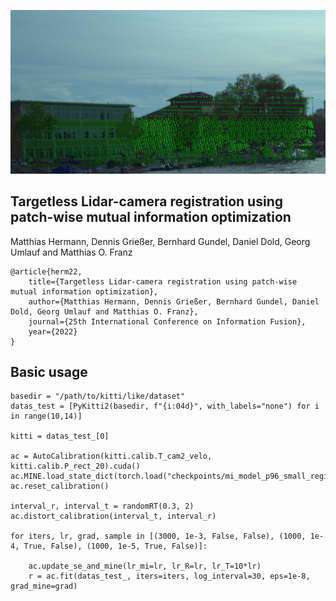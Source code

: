 ![](/teaser.PNG)
## Targetless Lidar-camera registration using patch-wise mutual information optimization
Matthias Hermann, Dennis Grießer, Bernhard Gundel, Daniel Dold, Georg Umlauf and Matthias O. Franz

    @article{herm22,
        title={Targetless Lidar-camera registration using patch-wise mutual information optimization},
        author={Matthias Hermann, Dennis Grießer, Bernhard Gundel, Daniel Dold, Georg Umlauf and Matthias O. Franz},
        journal={25th International Conference on Information Fusion},
        year={2022}
    }

## Basic usage
    basedir = "/path/to/kitti/like/dataset"
    datas_test = [PyKitti2(basedir, f"{i:04d}", with_labels="none") for i in range(10,14)]
    
    kitti = datas_test_[0]
    
    ac = AutoCalibration(kitti.calib.T_cam2_velo, kitti.calib.P_rect_20).cuda()
    ac.MINE.load_state_dict(torch.load("checkpoints/mi_model_p96_small_registered_3999.pth.tar))
    ac.reset_calibration()
    
    interval_r, interval_t = randomRT(0.3, 2)
    ac.distort_calibration(interval_t, interval_r)
            
    for iters, lr, grad, sample in [(3000, 1e-3, False, False), (1000, 1e-4, True, False), (1000, 1e-5, True, False)]:

        ac.update_se_and_mine(lr_mi=lr, lr_R=lr, lr_T=10*lr)
        r = ac.fit(datas_test_, iters=iters, log_interval=30, eps=1e-8, grad_mine=grad)